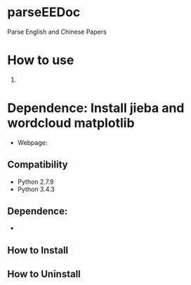 # parseEEDoc

Parse English and Chinese Papers

How to use
==========

1. 

Dependence: Install jieba and wordcloud matplotlib
================

* Webpage: 

Compatibility
-------------

* Python 2.7.9
* Python 3.4.3

Dependence:
-----------

* 

How to Install
--------------


How to Uninstall
--------------
